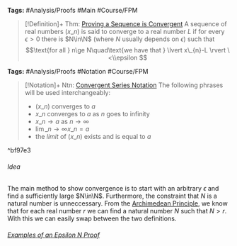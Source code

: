 ---
---

**Tags:** #Analysis/Proofs #Main #Course/FPM 

 > 
 > \[!Definition\]+ Thm: [Proving a Sequence is Convergent](Proving%20a%20Sequence%20is%20Convergent.md)
 > A sequence of real numbers $(x\_{n})$ is said to converge to a real number $L$ if for every $\epsilon>0$ there is $N\in\N$ (where $N$ usually depends on $\epsilon$) such that
 > $$\text{for all } n\ge N\quad\text{we have that } \lvert x\_{n}-L \rvert \<\\epsilon $$

**Tags:** #Analysis/Proofs #Notation #Course/FPM 

 > 
 > \[!Notation\]+ Ntn: [Convergent Series Notation](../Individuals/Convergent%20Series%20Notation.md)
 > The following phrases will be used interchangeably:
 > 
 > * $(x\_{n})$ converges to $a$
 > * $x\_{n}$ converges to $a$ as $n$ goes to infinity
 > * $x\_{n}\to a$ as $n\to\infty$
 > * $\displaystyle\lim\_{ n \to \infty } x\_{n} = a$
 > * the *limit* of $(x\_{n})$ exists and is equal to $a$

^bf97e3

###### Idea

The main method to show convergence is to start with an arbitrary $\epsilon$ and find a sufficiently large $N\in\N$. Furthermore, the constraint that $N$ is a natural number is unneccessary. From the [Archimedean Principle](../Individuals/Archimedean%20Principle.md#7feff5), we know that for each real number $r$ we can find a natural number $N$ such that $N>r$. With this we can easily swap between the two definitions.

###### [Examples of an Epsilon N Proof](../Individuals/Examples%20of%20an%20Epsilon%20N%20Proof.md)
